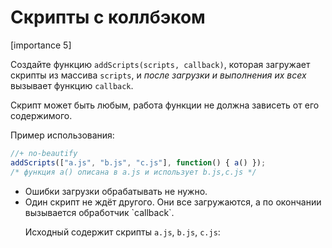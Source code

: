 # Скрипты с коллбэком

[importance 5]

Создайте функцию `addScripts(scripts, callback)`, которая загружает скрипты из массива `scripts`, и *после загрузки и выполнения их всех* вызывает функцию `callback`.

Скрипт может быть любым, работа функции не должна зависеть от его содержимого.

Пример использования:

```js
//+ no-beautify
addScripts(["a.js", "b.js", "c.js"], function() { a() });
/* функция a() описана в a.js и использует b.js,c.js */
```

<ul>
<li>Ошибки загрузки обрабатывать не нужно.</li>
<li>Один скрипт не ждёт другого. Они все загружаются, а по окончании вызывается обработчик `callback`.</li>

Исходный содержит скрипты `a.js`, `b.js`, `c.js`: 



